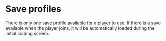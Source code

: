 # Save profiles
There is only one save profile available for a player to use. If there is a save available when the player joins, it will be automatically loaded during the initial loading screen. 

<!-- ## Deleting save profiles
If the player would like to start over, they may do so by going to the title screen, opening the settings, then going through a prompt that discourages them from doing so. If the player still chooses to delete their data, then it will be immediately deleted. Any created stages will also be deleted from the server. Players currently playing in deleted stages will still play in the deleted stages until the end of the round, but they will not be able to access the deleted stages again.

## Transferring save profiles
The player may transfer their data to another player for any reason. Here's the process:
1. The sending player goes to the player settings and presses the "Transfer profile" button.
2. The sending player enters the receiving player's username, confirms that they want to transfer their save to another player, then sends the request to the receiving player.
3. The receiving player accepts the request after confirming that they want to overwrite their data. 
4. The game overwrites the receiving player's data with the sending player's data. The sending player's original data will be erased.
5. The game will teleport both players and force them to rejoin the server. The transfer process is complete.

Each transfer should be logged to ensure that the player is playing fair. -->